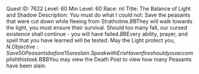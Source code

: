 Quest ID: 7622
Level: 60
Min Level: 60
Race: nil
Title: The Balance of Light and Shadow
Description: You must do what I could not: Save the peasants that were cut down while fleeing from Stratholme.$B$BThey will walk towards the light, you must ensure their survival. Should too many fall, our cursed existence shall continue - you will have failed.$B$BEvery ability, prayer, and spell that you have learned will be tested. May the Light protect you, $N.
Objective: Save 50 Peasants before 15 are slain. Speak with Eris Havenfire should you accomplish this task.$B$BYou may view the Death Post to view how many Peasants have been slain.
